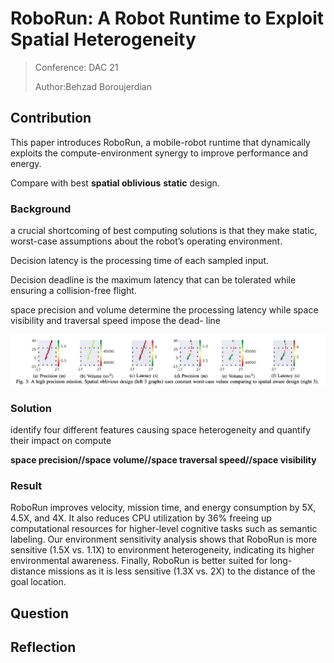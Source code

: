 # RoboRun: A Robot Runtime to Exploit Spatial Heterogeneity

>Conference: DAC 21
>
>Author:Behzad Boroujerdian


## Contribution
This paper introduces RoboRun, a mobile-robot runtime that dynamically exploits the compute-environment synergy to improve performance and energy. 

Compare with best **spatial oblivious** **static** design.


### Background
a crucial shortcoming of best computing solutions is that they make static, worst-case assumptions about the robot’s operating environment.

Decision latency is the processing time of each sampled input.

Decision deadline is the maximum latency that can be tolerated while ensuring a collision-free flight.

space precision and volume determine the processing latency while space visibility and traversal speed impose the dead- line

![this is picture](/RoboRun/fogure1.png "111")

### Solution
identify four different features causing space heterogeneity and quantify their impact on compute

**space precision//space volume//space traversal speed//space visibility**




### Result
RoboRun
improves velocity, mission time, and energy consumption by 5X,
4.5X, and 4X. It also reduces CPU utilization by 36% freeing
up computational resources for higher-level cognitive tasks such
as semantic labeling. Our environment sensitivity analysis shows
that RoboRun is more sensitive (1.5X vs. 1.1X) to environment
heterogeneity, indicating its higher environmental awareness. Finally,
RoboRun is better suited for long-distance missions as it is less
sensitive (1.3X vs. 2X) to the distance of the goal location.



## Question





## Reflection
